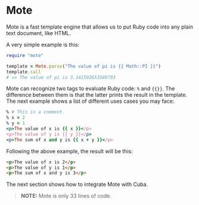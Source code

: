 Mote
====

Mote is a fast template engine that allows us to put Ruby code into any
plain text document, like HTML.

A very simple example is this:

```ruby
require "mote"

template = Mote.parse("The value of pi is {{ Math::PI }}")
template.call
# => The value of pi is 3.141592653589793
```

Mote can recognize two tags to evaluate Ruby code: `%` and `{{}}`. The
difference between them is that the latter prints the result in the
template. The next example shows a list of different uses cases you may
face:

```ruby
% # This is a comment.
% x = 2
% y = 1
<p>The value of x is {{ x }}</p>
<p>The value of y is {{ y }}</p>
<p>The sum of x and y is {{ x + y }}</p>
```

Following the above example, the result will be this:

```html
<p>The value of x is 2</p>
<p>The value of y is 1</p>
<p>The sum of x and y is 3</p>
```

The next section shows how to integrate Mote with Cuba.

> **NOTE:** Mote is only 33 lines of code.
